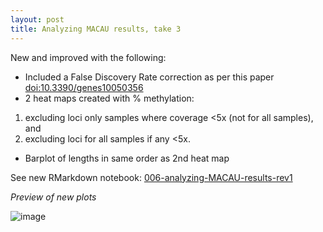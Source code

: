 ```yaml
---
layout: post
title: Analyzing MACAU results, take 3
---
```


New and improved with the following: 
- Included a False Discovery Rate correction as per this paper [doi:10.3390/genes10050356](10.3390/genes10050356)   
- 2 heat maps created with % methylation:  
 1) excluding loci only samples where coverage <5x (not for all samples), and  
 2) excluding loci for all samples if any <5x.  
- Barplot of lengths in same order as 2nd heat map  

See new RMarkdown notebook: [006-analyzing-MACAU-results-rev1](https://htmlpreview.github.io/?https://raw.githubusercontent.com/sr320/paper-oly-mbdbs-gen/master/code/06-analyzing-MACAU-results-rev1.html) 

_Preview of new plots_

![image](https://user-images.githubusercontent.com/17264765/64827023-a35b3980-d577-11e9-9838-5896477db188.png)
